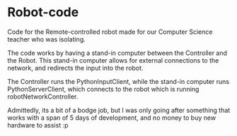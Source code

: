 # Robot-code
Code for the Remote-controlled robot made for our Computer Science teacher who was isolating.

The code works by having a stand-in computer between the Controller and the Robot. This stand-in computer allows for external connections to the network, and redirects the input into the robot.

The Controller runs the PythonInputClient, while the stand-in computer runs PythonServerClient, which connects to the robot which is running robotNetworkController.

Admittedly, its a bit of a bodge job, but I was only going after something that works with a span of 5 days of development, and no money to buy new hardware to assist :p
